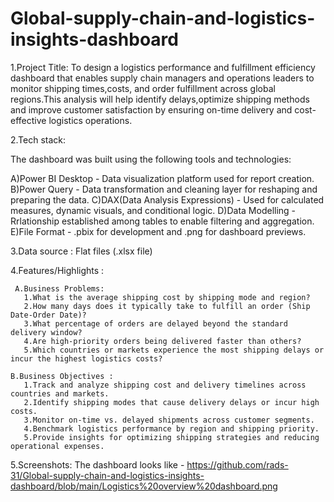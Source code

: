 # Global-supply-chain-and-logistics-insights-dashboard

1.Project Title:
  To design a logistics performance and fulfillment efficiency dashboard that enables supply chain managers and operations leaders to monitor shipping times,costs,
  and order fulfillment across global regions.This analysis will help identify delays,optimize shipping methods and improve customer satisfaction by ensuring
  on-time delivery and cost-effective logistics operations.

2.Tech stack:

 The dashboard was built using the following tools and technologies:

 A)Power BI Desktop - Data visualization platform used for report creation.
 B)Power Query - Data transformation and cleaning layer for reshaping and preparing the data.
 C)DAX(Data Analysis Expressions) - Used for calculated measures, dynamic visuals, and conditional logic.
 D)Data Modelling - Rrlationship established among tables to enable filtering and aggregation.
 E)File Format - .pbix for development and .png for dashboard previews.

3.Data source : Flat files (.xlsx file)

4.Features/Highlights :

     A.Business Problems:
       1.What is the average shipping cost by shipping mode and region?
       2.How many days does it typically take to fulfill an order (Ship Date-Order Date)?
       3.What percentage of orders are delayed beyond the standard delivery window?
       4.Are high-priority orders being delivered faster than others?
       5.Which countries or markets experience the most shipping delays or incur the highest logistics costs?
       
    B.Business Objectives :
       1.Track and analyze shipping cost and delivery timelines across countries and markets.
       2.Identify shipping modes that cause delivery delays or incur high costs.
       3.Monitor on-time vs. delayed shipments across customer segments.
       4.Benchmark logistics performance by region and shipping priority.
       5.Provide insights for optimizing shipping strategies and reducing operational expenses.

5.Screenshots:
   The dashboard looks like - https://github.com/rads-31/Global-supply-chain-and-logistics-insights-dashboard/blob/main/Logistics%20overview%20dashboard.png
